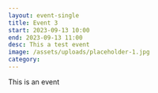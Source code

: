 ```yaml
---
layout: event-single
title: Event 3
start: 2023-09-13 10:00
end: 2023-09-13 11:00
desc: This a test event
image: /assets/uploads/placeholder-1.jpg
category:
---
```


T﻿his is an event
